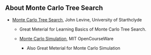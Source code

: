 ## About Monte Carlo Tree Search

- [Monte Carlo Tree Search](https://www.youtube.com/watch?v=UXW2yZndl7U), John Levine, University of Starthclyde

	- Great Meterial for Learning Basics of Monte Carlo Tree Search.

	- [Monte Carlo Simulation](https://www.youtube.com/watch?v=OgO1gpXSUzU), MIT OpenCourseWare

		- Also Great Meterial for Monte Carlo Simulation